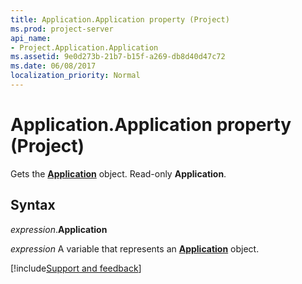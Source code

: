 ```yaml
---
title: Application.Application property (Project)
ms.prod: project-server
api_name:
- Project.Application.Application
ms.assetid: 9e0d273b-21b7-b15f-a269-db8d40d47c72
ms.date: 06/08/2017
localization_priority: Normal
---
```



# Application.Application property (Project)

Gets the  **[Application](Project.Application.md)** object. Read-only **Application**.


## Syntax

_expression_.**Application**

_expression_ A variable that represents an **[Application](Project.Application.md)** object.

[!include[Support and feedback](~/includes/feedback-boilerplate.md)]